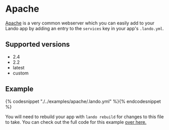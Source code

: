 Apache
======

[Apache](https://www.apache.org/) is a very common webserver which you can easily add to your Lando app by adding an entry to the `services` key in your app's `.lando.yml`.

Supported versions
------------------

*   2.4
*   2.2
*   latest
*   custom

Example
-------

{% codesnippet "./../examples/apache/.lando.yml" %}{% endcodesnippet %}

You will need to rebuild your app with `lando rebuild` for changes to this file to take. You can check out the full code for this example [over here.](https://github.com/kalabox/lando/tree/master/examples/apache)
